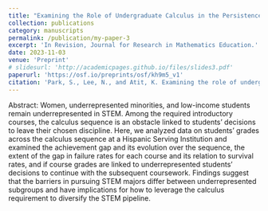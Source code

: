 ```yaml
---
title: "Examining the Role of Undergraduate Calculus in the Persistence of Underrepresented Students in the STEM Pipeline."
collection: publications
category: manuscripts
permalink: /publication/my-paper-3
excerpt: 'In Revision, Journal for Research in Mathematics Education.'
date: 2023-11-03
venue: 'Preprint'
# slidesurl: 'http://academicpages.github.io/files/slides3.pdf'
paperurl: 'https://osf.io/preprints/osf/kh9m5_v1'
citation: 'Park, S., Lee, N., and Atit, K. Examining the role of undergraduate calculus in the persistence of underrepresented students in the stem pipeline.'
---
```


Abstract: Women, underrepresented minorities, and low-income students remain underrepresented in STEM. Among the required introductory courses, the calculus sequence is an obstacle linked to students’ decisions to leave their chosen discipline. Here, we analyzed data on students’ grades across the calculus sequence at a Hispanic Serving Institution and examined the achievement gap and its evolution over the sequence, the extent of the gap in failure rates for each course and its relation to survival rates, and if course grades are linked to underrepresented students’ decisions to continue with the subsequent coursework. Findings suggest that the barriers in pursuing STEM majors differ between underrepresented subgroups and have implications for how to leverage the calculus requirement to diversify the STEM pipeline.

